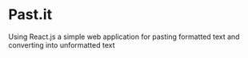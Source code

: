 # Past.it

Using React.js a simple web application for pasting formatted text and converting into unformatted text

